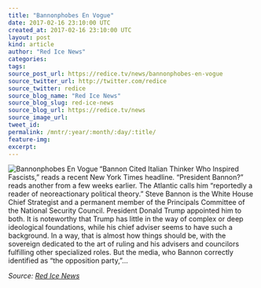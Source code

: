 ```yaml
---
title: "Bannonphobes En Vogue"
date: 2017-02-16 23:10:00 UTC
created_at: 2017-02-16 23:10:00 UTC
layout: post
kind: article
author: "Red Ice News"
categories: 
tags: 
source_post_url: https://redice.tv/news/bannonphobes-en-vogue
source_twitter_url: http://twitter.com/redice
source_twitter: redice
source_blog_name: "Red Ice News"
source_blog_slug: red-ice-news
source_blog_url: https://redice.tv/news
source_image_url: 
tweet_id:
permalink: /mntr/:year/:month/:day/:title/
feature-img: 
excerpt:
---
```

<img align="left" alt="Bannonphobes En Vogue" src="https://rdice.net/a/c/n/17/02162356-vogue-e14.9cd7b47f.jpg"> “Bannon Cited Italian Thinker Who Inspired Fascists,” reads a recent New York Times headline. “President Bannon?” reads another from a few weeks earlier. The Atlantic calls him “reportedly a reader of neoreactionary political theory.” Steve Bannon is the White House Chief Strategist and a permanent member of the Principals Committee of the National Security Council. President Donald Trump appointed him to both. It is noteworthy that Trump has little in the way of complex or deep ideological foundations, while his chief adviser seems to have such a background. In a way, that is almost how things should be, with the sovereign dedicated to the art of ruling and his advisers and councilors fulfilling other specialized roles. But the media, who Bannon correctly identified as “the opposition party,”…<div class="">
    <i>Source: <a href="https://redice.tv/news">Red Ice News</a></i>
</div>
